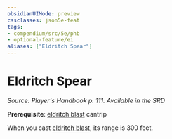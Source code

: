 ```yaml
---
obsidianUIMode: preview
cssclasses: json5e-feat
tags:
- compendium/src/5e/phb
- optional-feature/ei
aliases: ["Eldritch Spear"]
---
```

# Eldritch Spear
*Source: Player's Handbook p. 111. Available in the <span title='Systems Reference Document (5.1)'>SRD</span>*  

**Prerequisite**: [eldritch blast](Mechanics/spells/eldritch-blast.md) cantrip

When you cast [eldritch blast](Mechanics/spells/eldritch-blast.md), its range is 300 feet.